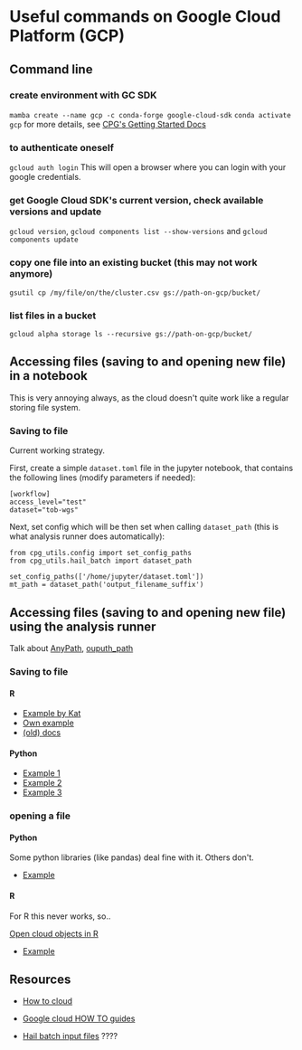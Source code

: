 # Useful commands on Google Cloud Platform (GCP)

## Command line

### create environment with GC SDK 
```mamba create --name gcp -c conda-forge google-cloud-sdk```
```conda activate gcp```
for more details, see [CPG's Getting Started Docs](https://github.com/populationgenomics/team-docs/blob/main/getting_started.md)

### to authenticate oneself
```gcloud auth login```
This will open a browser where you can login with your google credentials.

### get Google Cloud SDK's current version, check available versions and update
```gcloud version```, ```gcloud components list --show-versions``` and ```gcloud components update```

### copy one file into an existing bucket (this may not work anymore)
```gsutil cp /my/file/on/the/cluster.csv gs://path-on-gcp/bucket/```

### list files in a bucket
```gcloud alpha storage ls --recursive gs://path-on-gcp/bucket/```

## Accessing files (saving to and opening new file) in a notebook
This is very annoying always, as the cloud doesn't quite work like a regular storing file system.

### Saving to file

Current working strategy.

First, create a simple ```dataset.toml``` file in the jupyter notebook, that contains the following lines (modify parameters if needed):
```
[workflow]
access_level="test"
dataset="tob-wgs"
```

Next, set config which will be then set when calling ```dataset_path``` (this is what analysis runner does automatically):
```
from cpg_utils.config import set_config_paths
from cpg_utils.hail_batch import dataset_path

set_config_paths(['/home/jupyter/dataset.toml'])
mt_path = dataset_path('output_filename_suffix')
```

## Accessing files (saving to and opening new file) using the analysis runner

Talk about [AnyPath](), [ouputh_path]()

### Saving to file

#### R
* [Example by Kat](https://github.com/populationgenomics/tx-adapt/blob/find_ta_candidates/ta_candidates/get_ta_candidates.R)
* [Own example]()
* [(old) docs](https://github.com/populationgenomics/analysis-runner/blob/main/examples/r/script.R#L23)

#### Python
* [Example 1](https://github.com/populationgenomics/tob-wgs/blob/rare-variant-association/scripts/rv_expression_association/get_gene_set.py#L50)
* [Example 2](https://github.com/populationgenomics/tob-wgs/blob/get-variants/scripts/rv_expression_association/get_vep_variants.py#L59-L74)
* [Example 3](https://github.com/populationgenomics/tob-wgs/blob/rare-variant-association/scripts/rv_expression_association/plot/plot_alt_af.py#L63)

### opening a file

#### Python
Some python libraries (like pandas) deal fine with it.
Others don't.

* [Example](https://github.com/populationgenomics/tob-wgs/blob/get-variants/scripts/rv_expression_association/get_vep_variants.py#L9-L10)

#### R
For R this never works, so..

[Open cloud objects in R](https://cran.r-project.org/web/packages/googleCloudStorageR/vignettes/googleCloudStorageR.html)

* [Example](https://github.com/populationgenomics/tob-wgs/blob/get-variants/scripts/rv_expression_association/run_SKAT.R)



## Resources
* [How to cloud](https://github.com/danking/hail-cloud-docs/blob/master/how-to-cloud.md)
* [Google cloud HOW TO guides](https://cloud.google.com/storage/docs/how-to)


* [Hail batch input files](https://hail.is/docs/batch/tutorial.html#input-files) ????
